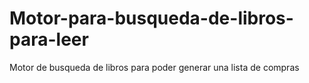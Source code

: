 # Motor-para-busqueda-de-libros-para-leer
Motor de busqueda de libros para poder generar una lista de compras
